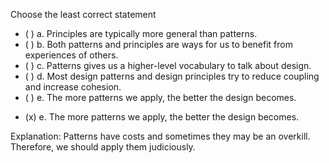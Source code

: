 <panel header=":lock::key: Choose the least  correct statement about principles and patterns." expanded>

<panel header="%%{{ icon_prereq }}%% Prerequisites" minimized>
  <dynamic-panel src="../../designPatterns/introduction/what/unit-inElsewhere-asFlat.md" boilerplate header="{{ icon_prereq }} Design Patterns: Introduction: What" />
</panel>

<p/>

<question>
Choose the least correct statement

- ( ) a. Principles are typically more general than patterns.
- ( ) b. Both patterns and principles are ways for us to benefit from experiences of others.
- ( ) c. Patterns gives us a higher-level vocabulary to talk about design.
- ( ) d. Most design patterns and design principles try to reduce coupling and increase cohesion.
- ( ) e. The more patterns we apply, the better the design becomes.

<div slot="answer">

- (x) e. The more patterns we apply, the better the design becomes.

Explanation: Patterns have costs and sometimes they may be an overkill. Therefore, we should apply them judiciously.

</div>
</question>
</panel>
